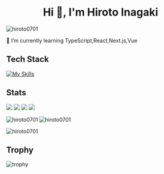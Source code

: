 <h1 align="center">Hi 👋, I'm Hiroto Inagaki</h1>
<p align="left"> <img src="https://komarev.com/ghpvc/?username=hiroto0701&label=Profile%20views&color=0e75b6&style=flat" alt="hiroto0701" /> </p>
🌱 I’m currently learning TypeScript,React,Next.js,Vue

## Tech Stack
[![My Skills](https://skillicons.dev/icons?i=html,css,js,ts,php,react,vue,tailwind,laravel,postgres,mysql)](https://skillicons.dev)

## Stats
![](http://github-profile-summary-cards.vercel.app/api/cards/profile-details?username=hiroto0701&theme=github_dark)
![](http://github-profile-summary-cards.vercel.app/api/cards/repos-per-language?username=hiroto0701&theme=github_dark)
![](http://github-profile-summary-cards.vercel.app/api/cards/most-commit-language?username=hiroto0701&theme=github_dark)
![](http://github-profile-summary-cards.vercel.app/api/cards/stats?username=hiroto0701&theme=github_dark)


<p><img align="left" src="https://github-readme-stats.vercel.app/api/top-langs?username=hiroto0701&show_icons=true&locale=en&layout=compact&theme=github_dark" alt="hiroto0701" /></p>

<p><img align="center" src="https://github-readme-stats.vercel.app/api?username=hiroto0701&show_icons=true&locale=en&theme=github_dark" alt="hiroto0701" /></p>

<p><img align="center" src="https://github-readme-streak-stats.herokuapp.com/?user=hiroto0701&theme=github_dark" alt="hiroto0701" /></p>


## Trophy
![trophy](https://github-profile-trophy.vercel.app/?username=hiroto0701&theme=gruvbox)



<!--
**hiroto0701/hiroto0701** is a ✨ _special_ ✨ repository because its `README.md` (this file) appears on your GitHub profile.

Here are some ideas to get you started:

- 🔭 I’m currently working on ...
- 🌱 I’m currently learning ...
- 👯 I’m looking to collaborate on ...
- 🤔 I’m looking for help with ...
- 💬 Ask me about ...
- 📫 How to reach me: ...
- 😄 Pronouns: ...
- ⚡ Fun fact: ...
-->
